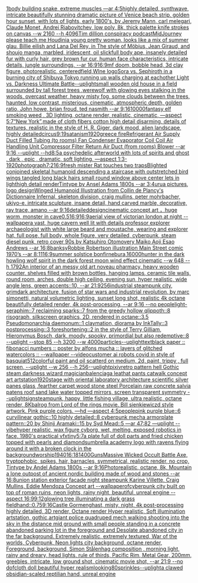 [1](https://www.ebank.nz/aiartgenerator?category=1)[body building snake, extreme muscles —ar 4:5](https://www.ebank.nz/aiartgenerator?category=body%2520building%2520snake%2C%2520extreme%2520muscles%2520%E2%80%94ar%25204%3A5)[highly detailed, synthwave, intricate beautifully stunning dramatic picture of Venice beach strip, golden hour sunset, with lots of lights, early 1800's, by Jeremy Mann, carl melegari, Claude Monet, Andrei Riabovitchev, low poly, 8k, thick palette knife strokes on canvas  --w 2160  --h 4096](https://www.ebank.nz/aiartgenerator?category=highly%2520detailed%2C%2520synthwave%2C%2520intricate%2520beautifully%2520stunning%2520dramatic%2520picture%2520of%2520Venice%2520beach%2520strip%2C%2520golden%2520hour%2520sunset%2C%2520with%2520lots%2520of%2520lights%2C%2520early%25201800%27s%2C%2520by%2520Jeremy%2520Mann%2C%2520carl%2520melegari%2C%2520Claude%2520Monet%2C%2520Andrei%2520Riabovitchev%2C%2520low%2520poly%2C%25208k%2C%2520thick%2520palette%2520knife%2520strokes%2520on%2520canvas%2520%2520--w%25202160%2520%2520--h%25204096)[Tim dillion conspiracy podcast](https://www.ebank.nz/aiartgenerator?category=Tim%2520dillion%2520conspiracy%2520podcast)[MidJourney please teach me Houdini](https://www.ebank.nz/aiartgenerator?category=MidJourney%2520please%2520teach%2520me%2520Houdini)[a young pretty woman, looks like a mix of summer glau, Billie eilish and Lana Del Rey, in The style of Möbius, Jean Giraud, and shoujo manga, marbled, iridescent, oil slick](https://www.ebank.nz/aiartgenerator?category=a%2520young%2520pretty%2520woman%2C%2520looks%2520like%2520a%2520mix%2520of%2520summer%2520glau%2C%2520Billie%2520eilish%2520and%2520Lana%2520Del%2520Rey%2C%2520in%2520The%2520style%2520of%2520M%C3%B6bius%2C%2520Jean%2520Giraud%2C%2520and%2520shoujo%2520manga%2C%2520marbled%2C%2520iridescent%2C%2520oil%2520slick)[full body ape, insanely detailed fur with curly hair, grey brown fur cur, human face characteristics, intricate details, jungle surroundings, --ar 16:9](https://www.ebank.nz/aiartgenerator?category=full%2520body%2520ape%2C%2520insanely%2520detailed%2520fur%2520with%2520curly%2520hair%2C%2520grey%2520brown%2520fur%2520cur%2C%2520human%2520face%2520characteristics%2C%2520intricate%2520details%2C%2520jungle%2520surroundings%2C%2520--ar%252016%3A9)[16:9](https://www.ebank.nz/aiartgenerator?category=16%3A9)[mf doom, bobble head, 3d clay figure, photorealistic, centered](https://www.ebank.nz/aiartgenerator?category=mf%2520doom%2C%2520bobble%2520head%2C%25203d%2520clay%2520figure%2C%2520photorealistic%2C%2520centered)[field,](https://www.ebank.nz/aiartgenerator?category=field%2C)[WIne logo](https://www.ebank.nz/aiartgenerator?category=WIne%2520logo)[Sora vs. Sephiroth in a burning city of Shibuya Tokyo running up walls charging at eachother Light vs. Darkness Ultimate Battle](https://www.ebank.nz/aiartgenerator?category=Sora%2520vs.%2520Sephiroth%2520in%2520a%2520burning%2520city%2520of%2520Shibuya%2520Tokyo%2520running%2520up%2520walls%2520charging%2520at%2520eachother%2520Light%2520vs.%2520Darkness%2520Ultimate%2520Battle)[--uplight](https://www.ebank.nz/aiartgenerator?category=--uplight)[small wooden old house in a field surrounded by tall forest trees ,werewolf with glowing eyes stalking in the woods, overcast weather, heavy misty fog, some clouds between the trees,  haunted, low contrast, misterious, cinematic, atmospheric depth, golden ratio, John howe, brian froud, ted nasmith --ar 9:16](https://www.ebank.nz/aiartgenerator?category=small%2520wooden%2520old%2520house%2520in%2520a%2520field%2520surrounded%2520by%2520tall%2520forest%2520trees%2520%2Cwerewolf%2520with%2520glowing%2520eyes%2520stalking%2520in%2520the%2520woods%2C%2520overcast%2520weather%2C%2520heavy%2520misty%2520fog%2C%2520some%2520clouds%2520between%2520the%2520trees%2C%2520%2520haunted%2C%2520low%2520contrast%2C%2520misterious%2C%2520cinematic%2C%2520atmospheric%2520depth%2C%2520golden%2520ratio%2C%2520John%2520howe%2C%2520brian%2520froud%2C%2520ted%2520nasmith%2520--ar%25209%3A16)[10000](https://www.ebank.nz/aiartgenerator?category=10000)[fantasy elf smoking weed , 3D lighting, octane render, realistic, cinematic, —aspect 5:7](https://www.ebank.nz/aiartgenerator?category=fantasy%2520elf%2520smoking%2520weed%2520%2C%25203D%2520lighting%2C%2520octane%2520render%2C%2520realistic%2C%2520cinematic%2C%2520%E2%80%94aspect%25205%3A7)[“New York”,made of cloth fibers cotton high detail disarming, details of textures, realistic in the style of H. R. Giger, dark mood, alien landscape, highly detailed](https://www.ebank.nz/aiartgenerator?category=%E2%80%9CNew%2520York%E2%80%9D%2Cmade%2520of%2520cloth%2520fibers%2520cotton%2520high%2520detail%2520disarming%2C%2520details%2520of%2520textures%2C%2520realistic%2520in%2520the%2520style%2520of%2520H.%2520R.%2520Giger%2C%2520dark%2520mood%2C%2520alien%2520landscape%2C%2520highly%2520detailed)[circus](https://www.ebank.nz/aiartgenerator?category=circus)[9:19](https://www.ebank.nz/aiartgenerator?category=9%3A19)[satanism](https://www.ebank.nz/aiartgenerator?category=satanism)[1920](https://www.ebank.nz/aiartgenerator?category=1920)[greece fire](https://www.ebank.nz/aiartgenerator?category=greece%2520fire)[Refrigerant Air Supply Duct Filled Tubing (to rooms) Fan  Condenser  Evaporator Coil  Coil  Air Handling Unit  Compressor  Filter Return Air Duct (from rooms)  Blower --ar 9:16 --uplight --hd](https://www.ebank.nz/aiartgenerator?category=Refrigerant%2520Air%2520Supply%2520Duct%2520Filled%2520Tubing%2520%28to%2520rooms%29%2520Fan%2520%2520Condenser%2520%2520Evaporator%2520Coil%2520%2520Coil%2520%2520Air%2520Handling%2520Unit%2520%2520Compressor%2520%2520Filter%2520Return%2520Air%2520Duct%2520%28from%2520rooms%29%2520%2520Blower%2520--ar%25209%3A16%2520--uplight%2520--hd)[8:5](https://www.ebank.nz/aiartgenerator?category=8%3A5)[a psychedelic afterworld with lots of spirits and ghost , dark , epic , dramatic, soft lighting, —aspect 1:3](https://www.ebank.nz/aiartgenerator?category=a%2520psychedelic%2520afterworld%2520with%2520lots%2520of%2520spirits%2520and%2520ghost%2520%2C%2520dark%2520%2C%2520epic%2520%2C%2520dramatic%2C%2520soft%2520lighting%2C%2520%E2%80%94aspect%25201%3A3)[-](https://www.ebank.nz/aiartgenerator?category=-)[1920](https://www.ebank.nz/aiartgenerator?category=1920)[photograph](https://www.ebank.nz/aiartgenerator?category=photograph)[7:2](https://www.ebank.nz/aiartgenerator?category=7%3A2)[16:9](https://www.ebank.nz/aiartgenerator?category=16%3A9)[fresh mister Rat touches two traps](https://www.ebank.nz/aiartgenerator?category=fresh%2520mister%2520Rat%2520touches%2520two%2520traps)[Blighted conjoined skeletal humanoid descending a staircase with outstretched bird wings tangled long black hairs small round window above center lets in lighthigh detail renderTintype by Ansel Adams 1800s --ar 3:4](https://www.ebank.nz/aiartgenerator?category=Blighted%2520conjoined%2520skeletal%2520humanoid%2520descending%2520a%2520staircase%2520with%2520outstretched%2520bird%2520wings%2520tangled%2520long%2520black%2520hairs%2520small%2520round%2520window%2520above%2520center%2520lets%2520in%2520lighthigh%2520detail%2520renderTintype%2520by%2520Ansel%2520Adams%25201800s%2520--ar%25203%3A4)[urua pictures, logo design](https://www.ebank.nz/aiartgenerator?category=urua%2520pictures%2C%2520logo%2520design)[Winged Humanoid Illustration from Collin de Plancy's Dictionnaire Infernal, skeleton division, craig mullins, peter mohrbacher, ukiyo-e, intricate sculpture, insane detail, hand carved marble, decorative, ray trace, amano --ar 9:16](https://www.ebank.nz/aiartgenerator?category=Winged%2520Humanoid%2520Illustration%2520from%2520Collin%2520de%2520Plancy%27s%2520Dictionnaire%2520Infernal%2C%2520skeleton%2520division%2C%2520craig%2520mullins%2C%2520peter%2520mohrbacher%2C%2520ukiyo-e%2C%2520intricate%2520sculpture%2C%2520insane%2520detail%2C%2520hand%2520carved%2520marble%2C%2520decorative%2C%2520ray%2520trace%2C%2520amano%2520--ar%25209%3A16)[detailed](https://www.ebank.nz/aiartgenerator?category=detailed)[design](https://www.ebank.nz/aiartgenerator?category=design)[cinematic concept art ，huge worm, monster in cave](https://www.ebank.nz/aiartgenerator?category=cinematic%2520concept%2520art%2520%EF%BC%8Chuge%2520worm%2C%2520monster%2520in%2520cave)[0.5](https://www.ebank.nz/aiartgenerator?category=0.5)[16:9](https://www.ebank.nz/aiartgenerator?category=16%3A9)[16:9](https://www.ebank.nz/aiartgenerator?category=16%3A9)[aerial view of victorian london at night --wallpaper](https://www.ebank.nz/aiartgenerator?category=aerial%2520view%2520of%2520victorian%2520london%2520at%2520night%2520--wallpaper)[a vast, huge cavern  well lit with details professor explorer archaeologist with white large beard and moustache, wearing and explorer hat, full pose, full body, whole figure, very detailed, cyberpunk, steam diesel punk, retro cover 90s by Katsuhiro Otomovery Maiko Aoji Esao Andrews --ar 16:8](https://www.ebank.nz/aiartgenerator?category=a%2520vast%2C%2520huge%2520cavern%2520%2520well%2520lit%2520with%2520details%2520professor%2520explorer%2520archaeologist%2520with%2520white%2520large%2520beard%2520and%2520moustache%2C%2520wearing%2520and%2520explorer%2520hat%2C%2520full%2520pose%2C%2520full%2520body%2C%2520whole%2520figure%2C%2520very%2520detailed%2C%2520cyberpunk%2C%2520steam%2520diesel%2520punk%2C%2520retro%2520cover%252090s%2520by%2520Katsuhiro%2520Otomovery%2520Maiko%2520Aoji%2520Esao%2520Andrews%2520--ar%252016%3A8)[banksy](https://www.ebank.nz/aiartgenerator?category=banksy)[Robbie Robertson illustration Main Street comic 1970’s --ar 8:11](https://www.ebank.nz/aiartgenerator?category=Robbie%2520Robertson%2520illustration%2520Main%2520Street%2520comic%25201970%E2%80%99s%2520--ar%25208%3A11)[16:9](https://www.ebank.nz/aiartgenerator?category=16%3A9)[summer solstice bonfir](https://www.ebank.nz/aiartgenerator?category=summer%2520solstice%2520bonfir)[nebura,](https://www.ebank.nz/aiartgenerator?category=nebura%2C)[16000](https://www.ebank.nz/aiartgenerator?category=16000)[hunter in the dark howling wolf spirit in the dark forest moon wind effect cinematic --w 648 --h 1792](https://www.ebank.nz/aiartgenerator?category=hunter%2520in%2520the%2520dark%2520howling%2520wolf%2520spirit%2520in%2520the%2520dark%2520forest%2520moon%2520wind%2520effect%2520cinematic%2520--w%2520648%2520--h%25201792)[An interior of an messy old art noveau pharmacy, heavy wooden counter, shelves filled with brown bottles, hanging lamps, ceramic tile walls, round room, arches, double high ceiling, evening sun, hyper realistic, wide angle lens, green accents::10, --ar 21:9](https://www.ebank.nz/aiartgenerator?category=An%2520interior%2520of%2520an%2520messy%2520old%2520art%2520noveau%2520pharmacy%2C%2520heavy%2520wooden%2520counter%2C%2520shelves%2520filled%2520with%2520brown%2520bottles%2C%2520hanging%2520lamps%2C%2520ceramic%2520tile%2520walls%2C%2520round%2520room%2C%2520arches%2C%2520double%2520high%2520ceiling%2C%2520evening%2520sun%2C%2520hyper%2520realistic%2C%2520wide%2520angle%2520lens%2C%2520green%2520accents%3A%3A10%2C%2520--ar%252021%3A9)[256](https://www.ebank.nz/aiartgenerator?category=256)[industrial steampunk city, grimdark architecture, fusion of star wars and industrial revolution, by marc simonetti, natural volumetric lighting, sunset long shot, realistic 4k octane beautifully detailed render, 4k post-processing, --ar 9:16 --no people](https://www.ebank.nz/aiartgenerator?category=industrial%2520steampunk%2520city%2C%2520grimdark%2520architecture%2C%2520fusion%2520of%2520star%2520wars%2520and%2520industrial%2520revolution%2C%2520by%2520marc%2520simonetti%2C%2520natural%2520volumetric%2520lighting%2C%2520sunset%2520long%2520shot%2C%2520realistic%25204k%2520octane%2520beautifully%2520detailed%2520render%2C%25204k%2520post-processing%2C%2520--ar%25209%3A16%2520--no%2520people)[light-seraphim::7 reclaiming sparks::7 from the greedy hollow qlippoth::8 risograph, silkscreen graphics, 2D, rendered in octane::3.5 Pseudomonarchia daemonum::1 claymation, diorama by InkTally::3 postprocessing::3 foreshortening::2 in the style of Terry Gilliam, Hieronymus Bosch, dark, moody, spooky, primordial but also redemptive::8 --uplight --stop 85 --h 3200 --w 4000](https://www.ebank.nz/aiartgenerator?category=light-seraphim%3A%3A7%2520reclaiming%2520sparks%3A%3A7%2520from%2520the%2520greedy%2520hollow%2520qlippoth%3A%3A8%2520risograph%2C%2520silkscreen%2520graphics%2C%25202D%2C%2520rendered%2520in%2520octane%3A%3A3.5%2520Pseudomonarchia%2520daemonum%3A%3A1%2520claymation%2C%2520diorama%2520by%2520InkTally%3A%3A3%2520postprocessing%3A%3A3%2520foreshortening%3A%3A2%2520in%2520the%2520style%2520of%2520Terry%2520Gilliam%2C%2520Hieronymus%2520Bosch%2C%2520dark%2C%2520moody%2C%2520spooky%2C%2520primordial%2520but%2520also%2520redemptive%3A%3A8%2520--uplight%2520--stop%252085%2520--h%25203200%2520--w%25204000)[particles](https://www.ebank.nz/aiartgenerator?category=particles)[--uplight](https://www.ebank.nz/aiartgenerator?category=--uplight)[text](https://www.ebank.nz/aiartgenerator?category=text)[black paper :: fibonacci numbers :: poster by alfons mucha :: layers of glitched watercolors :: --wallpaper --video](https://www.ebank.nz/aiartgenerator?category=black%2520paper%2520%3A%3A%2520fibonacci%2520numbers%2520%3A%3A%2520poster%2520by%2520alfons%2520mucha%2520%3A%3A%2520layers%2520of%2520glitched%2520watercolors%2520%3A%3A%2520--wallpaper%2520--video)[customer ai robots covid in style of basquiat](https://www.ebank.nz/aiartgenerator?category=customer%2520ai%2520robots%2520covid%2520in%2520style%2520of%2520basquiat)[512](https://www.ebank.nz/aiartgenerator?category=512)[colorful paint and oil scatterd on medium, 2d, paint, trippy , full screen, --uplight --w 256 --h 256](https://www.ebank.nz/aiartgenerator?category=colorful%2520paint%2520and%2520oil%2520scatterd%2520on%2520medium%2C%25202d%2C%2520paint%2C%2520trippy%2520%2C%2520full%2520screen%2C%2520--uplight%2520--w%2520256%2520--h%2520256)[--uplight](https://www.ebank.nz/aiartgenerator?category=--uplight)[pixiv](https://www.ebank.nz/aiartgenerator?category=pixiv)[retro pattern hell Gothic  steam darkness wizard magician](https://www.ebank.nz/aiartgenerator?category=retro%2520pattern%2520hell%2520Gothic%2520%2520steam%2520darkness%2520wizard%2520magician)[balenciaga leathat pants catwalk concept art artstation](https://www.ebank.nz/aiartgenerator?category=balenciaga%2520leathat%2520pants%2520catwalk%2520concept%2520art%2520artstation)[1920](https://www.ebank.nz/aiartgenerator?category=1920)[stage with oriental laboratory architecture  scientific silver panes glass ,fearther carpet wood stone steel Porcelain raw concrete salvia patens roof sand lake water topped mirrors, screen transparent symmetry --uplight](https://www.ebank.nz/aiartgenerator?category=stage%2520with%2520oriental%2520laboratory%2520architecture%2520%2520scientific%2520silver%2520panes%2520glass%2520%2Cfearther%2520carpet%2520wood%2520stone%2520steel%2520Porcelain%2520raw%2520concrete%2520salvia%2520patens%2520roof%2520sand%2520lake%2520water%2520topped%2520mirrors%2C%2520screen%2520transparent%2520symmetry%2520--uplight)[sign](https://www.ebank.nz/aiartgenerator?category=sign)[steampunk, happy, little fishing village, ultra realistic, octane render, 8K](https://www.ebank.nz/aiartgenerator?category=steampunk%2C%2520happy%2C%2520little%2520fishing%2520village%2C%2520ultra%2520realistic%2C%2520octane%2520render%2C%25208K)[balrog from Lord of the rings movie. Bill sienkiewiczd style artwork. Pink purple colors. —hd —aspect 4:5](https://www.ebank.nz/aiartgenerator?category=balrog%2520from%2520Lord%2520of%2520the%2520rings%2520movie.%2520Bill%2520sienkiewiczd%2520style%2520artwork.%2520Pink%2520purple%2520colors.%2520%E2%80%94hd%2520%E2%80%94aspect%25204%3A5)[people](https://www.ebank.nz/aiartgenerator?category=people)[pink purple blue::6 curvilinear gothic::10 highly detailed::8 cyberpunk mecha armorplate pattern::20 by Shinji Aramaki::15 by Syd Mead::5 —ar 47:82 —uplight --vibe](https://www.ebank.nz/aiartgenerator?category=pink%2520purple%2520blue%3A%3A6%2520curvilinear%2520gothic%3A%3A10%2520highly%2520detailed%3A%3A8%2520cyberpunk%2520mecha%2520armorplate%2520pattern%3A%3A20%2520by%2520Shinji%2520Aramaki%3A%3A15%2520by%2520Syd%2520Mead%3A%3A5%2520%E2%80%94ar%252047%3A82%2520%E2%80%94uplight%2520--vibe)[hyper realistic, wax figure cyborg, wet, melting, exposed robotics in face, 1980's practical vfx](https://www.ebank.nz/aiartgenerator?category=hyper%2520realistic%2C%2520wax%2520figure%2520cyborg%2C%2520wet%2C%2520melting%2C%2520exposed%2520robotics%2520in%2520face%2C%25201980%27s%2520practical%2520vfx)[tiny](https://www.ebank.nz/aiartgenerator?category=tiny)[5:7](https://www.ebank.nz/aiartgenerator?category=5%3A7)[a plate full of doll parts and fried chicken topped with pearls and diamonds](https://www.ebank.nz/aiartgenerator?category=a%2520plate%2520full%2520of%2520doll%2520parts%2520and%2520fried%2520chicken%2520topped%2520with%2520pearls%2520and%2520diamonds)[umbrella academy logo with ravens flying around it with a broken clock in the background](https://www.ebank.nz/aiartgenerator?category=umbrella%2520academy%2520logo%2520with%2520ravens%2520flying%2520around%2520it%2520with%2520a%2520broken%2520clock%2520in%2520the%2520background)[worship](https://www.ebank.nz/aiartgenerator?category=worship)[1940](https://www.ebank.nz/aiartgenerator?category=1940)[16:18](https://www.ebank.nz/aiartgenerator?category=16%3A18)[1400](https://www.ebank.nz/aiartgenerator?category=1400)[Guns](https://www.ebank.nz/aiartgenerator?category=Guns)[Massive Wicked Occult Battle Axe,  tryptophobic, spikes, hair, barnacles, symmetrical, realistic render, no crop, Tintype by Andel Adams 1800s --ar 9:16](https://www.ebank.nz/aiartgenerator?category=Massive%2520Wicked%2520Occult%2520Battle%2520Axe%2C%2520%2520tryptophobic%2C%2520spikes%2C%2520hair%2C%2520barnacles%2C%2520symmetrical%2C%2520realistic%2520render%2C%2520no%2520crop%2C%2520Tintype%2520by%2520Andel%2520Adams%25201800s%2520--ar%25209%3A16)[Photorealistic, octane, 8k, Mountain a lone outpost of ancient nordic building made of wood and stones --ar 16:8](https://www.ebank.nz/aiartgenerator?category=Photorealistic%2C%2520octane%2C%25208k%2C%2520Mountain%2520a%2520lone%2520outpost%2520of%2520ancient%2520nordic%2520building%2520made%2520of%2520wood%2520and%2520stones%2520--ar%252016%3A8)[union station exterior facade night steampunk Karine Villette, Craig Mullins, Eddie Mendoza Concept art --wallpaper](https://www.ebank.nz/aiartgenerator?category=union%2520station%2520exterior%2520facade%2520night%2520steampunk%2520Karine%2520Villette%2C%2520Craig%2520Mullins%2C%2520Eddie%2520Mendoza%2520Concept%2520art%2520--wallpaper)[of](https://www.ebank.nz/aiartgenerator?category=of)[cyberpunk city built on top of roman ruins, neon lights, rainy night, beautiful, unreal engine --aspect 16:9](https://www.ebank.nz/aiartgenerator?category=cyberpunk%2520city%2520built%2520on%2520top%2520of%2520roman%2520ruins%2C%2520neon%2520lights%2C%2520rainy%2520night%2C%2520beautiful%2C%2520unreal%2520engine%2520--aspect%252016%3A9)[9:12](https://www.ebank.nz/aiartgenerator?category=9%3A12)[glowing tree illuminating a dark grass field](https://www.ebank.nz/aiartgenerator?category=glowing%2520tree%2520illuminating%2520a%2520dark%2520grass%2520field)[hand](https://www.ebank.nz/aiartgenerator?category=hand)[::0.75](https://www.ebank.nz/aiartgenerator?category=%3A%3A0.75)[9:16](https://www.ebank.nz/aiartgenerator?category=9%3A16)[Castle Gormenghast, misty, night, 4k post-processing highly detailed, 3D render, Octane render Hyper realistic, Soft illumination artstation, gothic,](https://www.ebank.nz/aiartgenerator?category=Castle%2520Gormenghast%2C%2520misty%2C%2520night%2C%25204k%2520post-processing%2520highly%2520detailed%2C%25203D%2520render%2C%2520Octane%2520render%2520Hyper%2520realistic%2C%2520Soft%2520illumination%2520artstation%2C%2520gothic%2C)[art](https://www.ebank.nz/aiartgenerator?category=art)[giant police quadruped mech walking shooting into the sky in the distance mid ground with small people standing in a concrete abandoned parking lot in the foreground and Desolate abandoned city in the far background. Extremely realistic, extremely textured, War of the worlds, Cyberpunk, Neon lights city background, octane render, Foreground, background, Simon Stålenhag composition , morning light, rainy and dreary, head lights, rule of thirds, Pacific Rim, Metal Gear, 200mm, greebles, intricate, low ground shot, cinematic movie shot, --ar 21:9 --no dof](https://www.ebank.nz/aiartgenerator?category=giant%2520police%2520quadruped%2520mech%2520walking%2520shooting%2520into%2520the%2520sky%2520in%2520the%2520distance%2520mid%2520ground%2520with%2520small%2520people%2520standing%2520in%2520a%2520concrete%2520abandoned%2520parking%2520lot%2520in%2520the%2520foreground%2520and%2520Desolate%2520abandoned%2520city%2520in%2520the%2520far%2520background.%2520Extremely%2520realistic%2C%2520extremely%2520textured%2C%2520War%2520of%2520the%2520worlds%2C%2520Cyberpunk%2C%2520Neon%2520lights%2520city%2520background%2C%2520octane%2520render%2C%2520Foreground%2C%2520background%2C%2520Simon%2520St%C3%A5lenhag%2520composition%2520%2C%2520morning%2520light%2C%2520rainy%2520and%2520dreary%2C%2520head%2520lights%2C%2520rule%2520of%2520thirds%2C%2520Pacific%2520Rim%2C%2520Metal%2520Gear%2C%2520200mm%2C%2520greebles%2C%2520intricate%2C%2520low%2520ground%2520shot%2C%2520cinematic%2520movie%2520shot%2C%2520--ar%252021%3A9%2520--no%2520dof)[cloth doll beautiful hyper realism](https://www.ebank.nz/aiartgenerator?category=cloth%2520doll%2520beautiful%2520hyper%2520realism)[looking](https://www.ebank.nz/aiartgenerator?category=looking)[80](https://www.ebank.nz/aiartgenerator?category=80)[sprinkles](https://www.ebank.nz/aiartgenerator?category=sprinkles)[--uplight](https://www.ebank.nz/aiartgenerator?category=--uplight)[a clawed obsidian-scaled reptilian hand, unreal engine](https://www.ebank.nz/aiartgenerator?category=a%2520clawed%2520obsidian-scaled%2520reptilian%2520hand%2C%2520unreal%2520engine)
